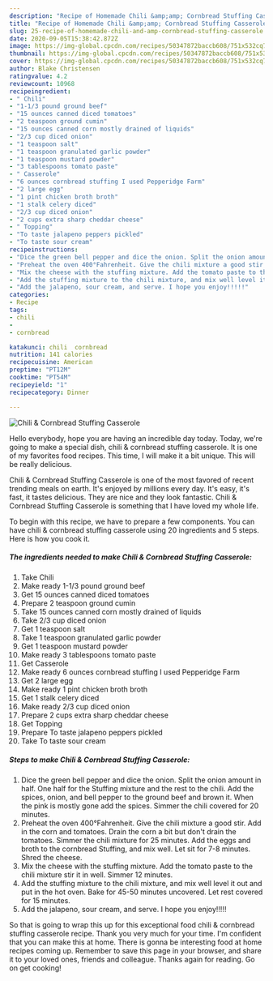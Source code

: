 ```yaml
---
description: "Recipe of Homemade Chili &amp;amp; Cornbread Stuffing Casserole"
title: "Recipe of Homemade Chili &amp;amp; Cornbread Stuffing Casserole"
slug: 25-recipe-of-homemade-chili-and-amp-cornbread-stuffing-casserole
date: 2020-09-05T15:38:42.872Z
image: https://img-global.cpcdn.com/recipes/50347872baccb608/751x532cq70/chili-cornbread-stuffing-casserole-recipe-main-photo.jpg
thumbnail: https://img-global.cpcdn.com/recipes/50347872baccb608/751x532cq70/chili-cornbread-stuffing-casserole-recipe-main-photo.jpg
cover: https://img-global.cpcdn.com/recipes/50347872baccb608/751x532cq70/chili-cornbread-stuffing-casserole-recipe-main-photo.jpg
author: Blake Christensen
ratingvalue: 4.2
reviewcount: 10968
recipeingredient:
- " Chili"
- "1-1/3 pound ground beef"
- "15 ounces canned diced tomatoes"
- "2 teaspoon ground cumin"
- "15 ounces canned corn mostly drained of liquids"
- "2/3 cup diced onion"
- "1 teaspoon salt"
- "1 teaspoon granulated garlic powder"
- "1 teaspoon mustard powder"
- "3 tablespoons tomato paste"
- " Casserole"
- "6 ounces cornbread stuffing I used Pepperidge Farm"
- "2 large egg"
- "1 pint chicken broth broth"
- "1 stalk celery diced"
- "2/3 cup diced onion"
- "2 cups extra sharp cheddar cheese"
- " Topping"
- "To taste jalapeno peppers pickled"
- "To taste sour cream"
recipeinstructions:
- "Dice the green bell pepper and dice the onion. Split the onion amount in half. One half for the Stuffing mixture and the rest to the chili. Add the spices, onion, and bell pepper to the ground beef and brown it. When the pink is mostly gone add the spices. Simmer the chili covered for 20 minutes."
- "Preheat the oven 400°Fahrenheit. Give the chili mixture a good stir. Add in the corn and tomatoes. Drain the corn a bit but don&#39;t drain the tomatoes. Simmer the chili mixture for 25 minutes. Add the eggs and broth to the cornbread Stuffing, and mix well. Let sit for 7-8 minutes. Shred the cheese."
- "Mix the cheese with the stuffing mixture. Add the tomato paste to the chili mixture stir it in well. Simmer 12 minutes."
- "Add the stuffing mixture to the chili mixture, and mix well level it out and put in the hot oven. Bake for 45-50 minutes uncovered. Let rest covered for 15 minutes."
- "Add the jalapeno, sour cream, and serve. I hope you enjoy!!!!!"
categories:
- Recipe
tags:
- chili
- 
- cornbread

katakunci: chili  cornbread 
nutrition: 141 calories
recipecuisine: American
preptime: "PT12M"
cooktime: "PT54M"
recipeyield: "1"
recipecategory: Dinner

---
```



![Chili &amp; Cornbread Stuffing Casserole](https://img-global.cpcdn.com/recipes/50347872baccb608/751x532cq70/chili-cornbread-stuffing-casserole-recipe-main-photo.jpg)

Hello everybody, hope you are having an incredible day today. Today, we're going to make a special dish, chili &amp; cornbread stuffing casserole. It is one of my favorites food recipes. This time, I will make it a bit unique. This will be really delicious.

Chili &amp; Cornbread Stuffing Casserole is one of the most favored of recent trending meals on earth. It's enjoyed by millions every day. It's easy, it's fast, it tastes delicious. They are nice and they look fantastic. Chili &amp; Cornbread Stuffing Casserole is something that I have loved my whole life.




To begin with this recipe, we have to prepare a few components. You can have chili &amp; cornbread stuffing casserole using 20 ingredients and 5 steps. Here is how you cook it.

<!--inarticleads1-->

##### The ingredients needed to make Chili &amp; Cornbread Stuffing Casserole:

1. Take  Chili
1. Make ready 1-1/3 pound ground beef
1. Get 15 ounces canned diced tomatoes
1. Prepare 2 teaspoon ground cumin
1. Take 15 ounces canned corn mostly drained of liquids
1. Take 2/3 cup diced onion
1. Get 1 teaspoon salt
1. Take 1 teaspoon granulated garlic powder
1. Get 1 teaspoon mustard powder
1. Make ready 3 tablespoons tomato paste
1. Get  Casserole
1. Make ready 6 ounces cornbread stuffing I used Pepperidge Farm
1. Get 2 large egg
1. Make ready 1 pint chicken broth broth
1. Get 1 stalk celery diced
1. Make ready 2/3 cup diced onion
1. Prepare 2 cups extra sharp cheddar cheese
1. Get  Topping
1. Prepare To taste jalapeno peppers pickled
1. Take To taste sour cream




<!--inarticleads2-->

##### Steps to make Chili &amp; Cornbread Stuffing Casserole:

1. Dice the green bell pepper and dice the onion. Split the onion amount in half. One half for the Stuffing mixture and the rest to the chili. Add the spices, onion, and bell pepper to the ground beef and brown it. When the pink is mostly gone add the spices. Simmer the chili covered for 20 minutes.
1. Preheat the oven 400°Fahrenheit. Give the chili mixture a good stir. Add in the corn and tomatoes. Drain the corn a bit but don&#39;t drain the tomatoes. Simmer the chili mixture for 25 minutes. Add the eggs and broth to the cornbread Stuffing, and mix well. Let sit for 7-8 minutes. Shred the cheese.
1. Mix the cheese with the stuffing mixture. Add the tomato paste to the chili mixture stir it in well. Simmer 12 minutes.
1. Add the stuffing mixture to the chili mixture, and mix well level it out and put in the hot oven. Bake for 45-50 minutes uncovered. Let rest covered for 15 minutes.
1. Add the jalapeno, sour cream, and serve. I hope you enjoy!!!!!




So that is going to wrap this up for this exceptional food chili &amp; cornbread stuffing casserole recipe. Thank you very much for your time. I'm confident that you can make this at home. There is gonna be interesting food at home recipes coming up. Remember to save this page in your browser, and share it to your loved ones, friends and colleague. Thanks again for reading. Go on get cooking!
